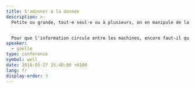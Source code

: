 ```yaml
---
title: S'adonner à la donnée
description: >-
  Petite ou grande, tout·e seul·e ou à plusieurs, on en manipule de la *data*.


  Pour que l'information circule entre les machines, encore faut-il qu'elle circule entre les individus.
speaker:
  - gaelle
type: conference
symbol: well
date: 2016-05-27 15:40:00 +0100
lang: fr
display-order: 3
---
```


